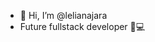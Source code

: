 - 👋 Hi, I’m @lelianajara <br>
- Future fullstack developer 🦉💻
<!---
lelianajara/lelianajara is a ✨ special ✨ repository because its `README.md` (this file) appears on your GitHub profile.
You can click the Preview link to take a look at your changes.
--->
